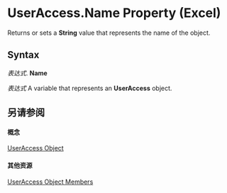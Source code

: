 
# UserAccess.Name Property (Excel)

Returns or sets a  **String** value that represents the name of the object.


## Syntax

 _表达式_. **Name**

 _表达式_ A variable that represents an **UserAccess** object.


## 另请参阅


#### 概念


[UserAccess Object](44df1865-a5f9-e1b7-b724-41d375e9ea44.md)
#### 其他资源


[UserAccess Object Members](http://msdn.microsoft.com/library/ec6aac85-4cf3-e387-f7a5-32c51fae4553%28Office.15%29.aspx)
